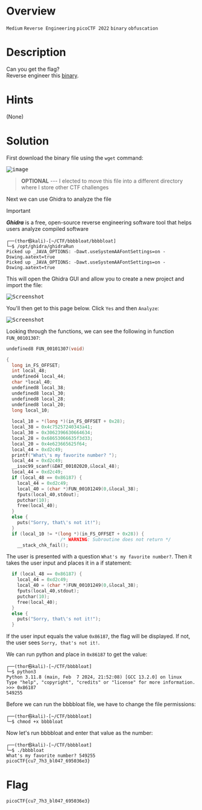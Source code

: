 # Overview
`Medium` `Reverse Engineering` `picoCTF 2022` `binary` `obfuscation`

# Description
Can you get the flag?   
Reverse engineer this [binary](https://artifacts.picoctf.net/c/46/bbbbloat).

# Hints
(None)

# Solution
First download the binary file using the `wget` command:

<kbd>![image](https://github.com/user-attachments/assets/8326469d-6053-4f6c-bd6f-8bc7ce6715fe)</kbd>

> **OPTIONAL** --- I elected to move this file into a different directory where I store other CTF challenges

Next we can use Ghidra to analyze the file

>[!IMPORTANT]
> _**Ghidra**_ is a free, open-source reverse engineering software tool that helps users analyze compiled software

```
┌──(thor㉿kali)-[~/CTF/bbbbloat/bbbbloat]
└─$ /opt/ghidra/ghidraRun
Picked up _JAVA_OPTIONS: -Dawt.useSystemAAFontSettings=on -Dswing.aatext=true
Picked up _JAVA_OPTIONS: -Dawt.useSystemAAFontSettings=on -Dswing.aatext=true
```
This will open the Ghidra GUI and allow you to create a new project and import the file:

<kbd>![Screenshot](https://github.com/user-attachments/assets/669b47fa-f765-48f7-90de-373d8cfd6a23)</kbd>

You'll then get to this page below. Click `Yes` and then `Analyze`:

<kbd>![Screenshot](https://github.com/user-attachments/assets/33090ef0-52f1-4ef9-8df8-c313f3e957be)</kbd>

Looking through the functions, we can see the following in function `FUN_00101307`:

```C
undefined8 FUN_00101307(void)

{
  long in_FS_OFFSET;
  int local_48;
  undefined4 local_44;
  char *local_40;
  undefined8 local_38;
  undefined8 local_30;
  undefined8 local_28;
  undefined8 local_20;
  long local_10;
  
  local_10 = *(long *)(in_FS_OFFSET + 0x28);
  local_38 = 0x4c75257240343a41;
  local_30 = 0x3062396630664634;
  local_28 = 0x68653066635f3d33;
  local_20 = 0x4e623665625f64;
  local_44 = 0xd2c49;
  printf("What\'s my favorite number? ");
  local_44 = 0xd2c49;
  __isoc99_scanf(&DAT_00102020,&local_48);
  local_44 = 0xd2c49;
  if (local_48 == 0x86187) {
    local_44 = 0xd2c49;
    local_40 = (char *)FUN_00101249(0,&local_38);
    fputs(local_40,stdout);
    putchar(10);
    free(local_40);
  }
  else {
    puts("Sorry, that\'s not it!");
  }
  if (local_10 != *(long *)(in_FS_OFFSET + 0x28)) {
                    /* WARNING: Subroutine does not return */
    __stack_chk_fail();

```

The user is presented with a question `What's my favorite number?`. Then it takes the user input and places it in a if statement: 

```C
  if (local_48 == 0x86187) {
    local_44 = 0xd2c49;
    local_40 = (char *)FUN_00101249(0,&local_38);
    fputs(local_40,stdout);
    putchar(10);
    free(local_40);
  }
  else {
    puts("Sorry, that\'s not it!");
  }
```

If the user input equals the value `0x86187`, the flag will be displayed. If not, the user sees `Sorry, that's not it!`. 

We can run python and place in `0x86187` to get the value:

```
┌──(thor㉿kali)-[~/CTF/bbbbloat]
└─$ python3              
Python 3.11.8 (main, Feb  7 2024, 21:52:08) [GCC 13.2.0] on linux
Type "help", "copyright", "credits" or "license" for more information.
>>> 0x86187
549255
```

Before we can run the bbbbloat file, we have to change the file permissions:
```
┌──(thor㉿kali)-[~/CTF/bbbbloat]
└─$ chmod +x bbbbloat
```

Now let's run bbbbloat and enter that value as the number:

```
┌──(thor㉿kali)-[~/CTF/bbbbloat]
└─$ ./bbbbloat            
What's my favorite number? 549255
picoCTF{cu7_7h3_bl047_695036e3}
```

# Flag
`picoCTF{cu7_7h3_bl047_695036e3}`
